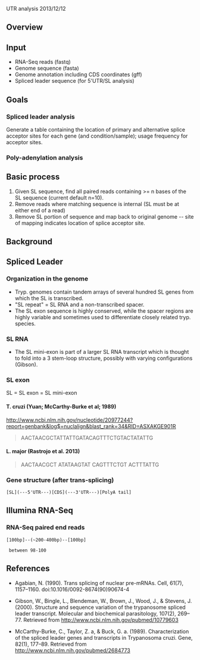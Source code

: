 UTR analysis
2013/12/12

Overview
--------

## Input

- RNA-Seq reads (fastq)
- Genome sequence (fasta)
- Genome annotation including CDS coordinates (gff)
- Spliced leader sequence (for 5'UTR/SL analysis)

## Goals

### Spliced leader analysis

Generate a table containing the location of primary and alternative splice
acceptor sites for each gene (and condition/sample); usage frequency for acceptor sites.

### Poly-adenylation analysis

## Basic process

1. Given SL sequence, find all paired reads containing >= n bases of the SL
   sequence (current default n=10).
2. Remove reads where matching sequence is internal (SL must be at either end
   of a read)
3. Remove SL portion of sequence and map back to original genome -- site of
   mapping indicates location of splice acceptor site.

Background
----------

## Spliced Leader

### Organization in the genome

- Tryp. genomes contain tandem arrays of several hundred SL genes from which
the SL is transcribed.
- "SL repeat" = SL RNA and a non-transcribed spacer.
- The SL exon sequence is highly conserved, while the spacer regions are 
  highly variable and sometimes used to differentiate closely related tryp.
  species.

### SL RNA

- The SL mini-exon is part of a larger SL RNA transcript which is thought to
fold into a 3 stem-loop structure, possibly with varying configurations
(Gibson).


### SL exon

SL = SL exon = SL mini-exon

#### T. cruzi (Yuan; McCarthy-Burke et al; 1989)

http://www.ncbi.nlm.nih.gov/nucleotide/20977244?report=genbank&log$=nuclalign&blast_rank=34&RID=ASXAKGE901R

> AACTAACGCTATTATTGATACAGTTTCTGTACTATATTG

#### L. major (Rastrojo et al. 2013)

> AACTAACGCT ATATAAGTAT CAGTTTCTGT ACTTTATTG

### Gene structure (after trans-splicing)

    [SL](---5'UTR---)[CDS](---3'UTR---)[PolyA tail]

## Illumina RNA-Seq

### RNA-Seq paired end reads

    [100bp]--(~200-400bp)--[100bp]

     between 98-100


References
----------
- Agabian, N. (1990). Trans splicing of nuclear pre-mRNAs. Cell, 61(7),
1157–1160. doi:10.1016/0092-8674(90)90674-4

- Gibson, W., Bingle, L., Blendeman, W., Brown, J., Wood, J., & Stevens, J.
(2000). Structure and sequence variation of the trypanosome spliced leader
transcript. Molecular and biochemical parasitology, 107(2), 269–77. Retrieved
from http://www.ncbi.nlm.nih.gov/pubmed/10779603

- McCarthy-Burke, C., Taylor, Z. a, & Buck, G. a. (1989). Characterization of
the spliced leader genes and transcripts in Trypanosoma cruzi. Gene, 82(1),
177–89. Retrieved from http://www.ncbi.nlm.nih.gov/pubmed/2684773


